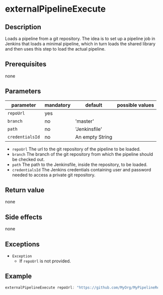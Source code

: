 # externalPipelineExecute

## Description
Loads a pipeline from a git repository. The idea is to set up a pipeline job in Jenkins that loads a minimal pipeline, which in turn loads the shared library and then uses this step to load the actual pipeline.

## Prerequisites

none

## Parameters

| parameter          | mandatory | default         | possible values |
| -------------------|-----------|-----------------|-----------------|
| `repoUrl`          | yes       |                 |                 |
| `branch`           | no        | 'master'        |                 |
| `path`             | no        | 'Jenkinsfile'   |                 |
| `credentialsId`    | no        | An empty String |                 |

* `repoUrl` The url to the git repository of the pipeline to be loaded.
* `branch` The branch of the git repository from which the pipeline should be checked out.
* `path` The path to the Jenkinsfile, inside the repository, to be loaded.
* `credentialsId` The Jenkins credentials containing user and password needed to access a private git repository.

## Return value

none

## Side effects

none

## Exceptions

* `Exception`
    * If `repoUrl` is not provided.

## Example

```groovy
externalPipelineExecute repoUrl: "https://github.com/MyOrg/MyPipelineRepo.git", branch: 'feature1', path: 'path/to/Jenkinsfile', credentialsId: 'MY_REPO_CREDENTIALS'
```
